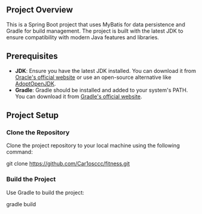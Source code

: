 ## Project Overview
This is a Spring Boot project that uses MyBatis for data persistence and Gradle for build management. The project is built with the latest JDK to ensure compatibility with modern Java features and libraries.

## Prerequisites
- **JDK**: Ensure you have the latest JDK installed. You can download it from [Oracle's official website](https://www.oracle.com/java/technologies/javase/jdk17-archive-downloads.html) or use an open-source alternative like [AdoptOpenJDK](https://adoptopenjdk.net/).
- **Gradle**: Gradle should be installed and added to your system's PATH. You can download it from [Gradle's official website](https://gradle.org/install/).

## Project Setup

### Clone the Repository
Clone the project repository to your local machine using the following command:

git clone https://github.com/Car1osccc/fitness.git

### Build the Project
Use Gradle to build the project:

gradle build